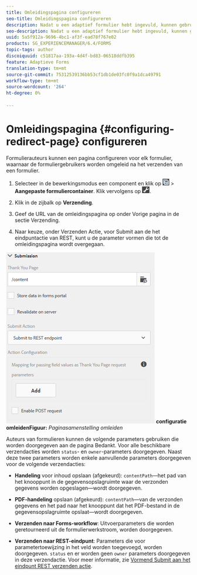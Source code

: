 ```yaml
---
title: Omleidingspagina configureren
seo-title: Omleidingspagina configureren
description: Nadat u een adaptief formulier hebt ingevuld, kunnen gebruikers worden omgeleid naar een webpagina die formulierauteurs kunnen configureren tijdens het maken van het formulier.
seo-description: Nadat u een adaptief formulier hebt ingevuld, kunnen gebruikers worden omgeleid naar een webpagina die formulierauteurs kunnen configureren tijdens het maken van het formulier.
uuid: 5a5f912a-9696-4bc1-af3f-ead78f767e02
products: SG_EXPERIENCEMANAGER/6.4/FORMS
topic-tags: author
discoiquuid: c51817aa-193a-4d4f-bd83-06518ddfb395
feature: Adaptieve Forms
translation-type: tm+mt
source-git-commit: 75312539136bb53cf1db1de03fc0f9a1dca49791
workflow-type: tm+mt
source-wordcount: '264'
ht-degree: 0%

---
```



# Omleidingspagina {#configuring-redirect-page} configureren

Formulierauteurs kunnen een pagina configureren voor elk formulier, waarnaar de formuliergebruikers worden omgeleid na het verzenden van een formulier.

1. Selecteer in de bewerkingsmodus een component en klik op ![veldniveau](assets/field-level.png) > **Aangepaste formuliercontainer**. Klik vervolgens op ![cmp](assets/cmppr.png).

1. Klik in de zijbalk op **Verzending**.

1. Geef de URL van de omleidingspagina op onder Vorige pagina in de sectie Verzending.
1. Naar keuze, onder Verzenden Actie, voor Submit aan de het eindpuntactie van REST, kunt u de parameter vormen die tot de omleidingspagina wordt overgegaan.

![Pagina-](assets/thank-you-setting-1.png)
**configuratie omleidenFiguur:** *Paginasamenstelling omleiden*

Auteurs van formulieren kunnen de volgende parameters gebruiken die worden doorgegeven aan de pagina Bedankt. Voor alle beschikbare verzendacties worden `status`- en `owner`-parameters doorgegeven. Naast deze twee parameters worden enkele aanvullende parameters doorgegeven voor de volgende verzendacties:

* **Handeling**  voor inhoud opslaan (afgekeurd):  `contentPath`—het pad van het knooppunt in de gegevensopslagruimte waar de verzonden gegevens worden opgeslagen—wordt doorgegeven.

* **PDF-handeling**  opslaan (afgekeurd):  `contentPath`—van de verzonden gegevens en het pad naar het knooppunt dat het PDF-bestand in de gegevensopslagruimte opslaat—wordt doorgegeven.

* **Verzenden naar Forms-workflow**: Uitvoerparameters die worden geretourneerd uit de formulierwerkstroom, worden doorgegeven.

* **Verzenden naar REST-eindpunt**: Parameters die voor parametertoewijzing in het veld worden toegevoegd, worden doorgegeven. `status` en er worden geen  `owner` parameters doorgegeven in deze verzendactie. Voor meer informatie, zie [Vormend Submit aan het eindpunt REST verzenden actie](/help/forms/using/configuring-submit-actions.md).

